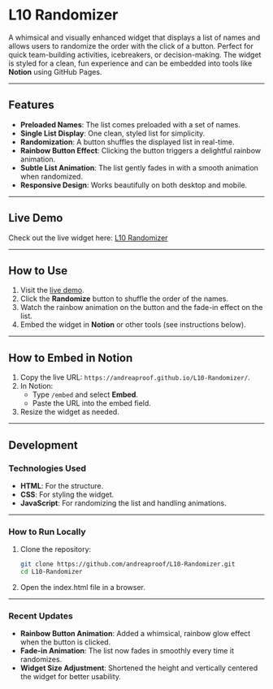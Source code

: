 # L10 Randomizer

A whimsical and visually enhanced widget that displays a list of names and allows users to randomize the order with the click of a button. Perfect for quick team-building activities, icebreakers, or decision-making. The widget is styled for a clean, fun experience and can be embedded into tools like **Notion** using GitHub Pages.

---

## Features

- **Preloaded Names**: The list comes preloaded with a set of names.
- **Single List Display**: One clean, styled list for simplicity.
- **Randomization**: A button shuffles the displayed list in real-time.
- **Rainbow Button Effect**: Clicking the button triggers a delightful rainbow animation.
- **Subtle List Animation**: The list gently fades in with a smooth animation when randomized.
- **Responsive Design**: Works beautifully on both desktop and mobile.

---

## Live Demo

Check out the live widget here: [L10 Randomizer](https://andreaproof.github.io/L10-Randomizer/)

---

## How to Use

1. Visit the [live demo](https://andreaproof.github.io/L10-Randomizer/).
2. Click the **Randomize** button to shuffle the order of the names.
3. Watch the rainbow animation on the button and the fade-in effect on the list.
4. Embed the widget in **Notion** or other tools (see instructions below).

---

## How to Embed in Notion

1. Copy the live URL: `https://andreaproof.github.io/L10-Randomizer/`.
2. In Notion:
   - Type `/embed` and select **Embed**.
   - Paste the URL into the embed field.
3. Resize the widget as needed.

---

## Development

### Technologies Used

- **HTML**: For the structure.
- **CSS**: For styling the widget.
- **JavaScript**: For randomizing the list and handling animations.

---

### How to Run Locally

1. Clone the repository:
   ```bash
   git clone https://github.com/andreaproof/L10-Randomizer.git
   cd L10-Randomizer
2.	Open the index.html file in a browser.

---

### Recent Updates

- **Rainbow Button Animation**: Added a whimsical, rainbow glow effect when the button is clicked.
- **Fade-in Animation**: The list now fades in smoothly every time it randomizes.
- **Widget Size Adjustment**:  Shortened the height and vertically centered the widget for better usability.

